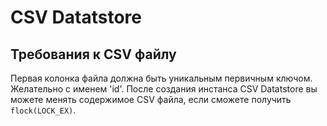 # CSV Datatstore #
 
## Требования к CSV файлу ##
 
Первая колонка файла должна быть уникальным первичным ключом.  Желательно с именем 'id'.
После создания инстанса CSV Datatstore вы можете менять содержимое CSV файла, если сможете получить `flock(LOCK_EX)`.  






